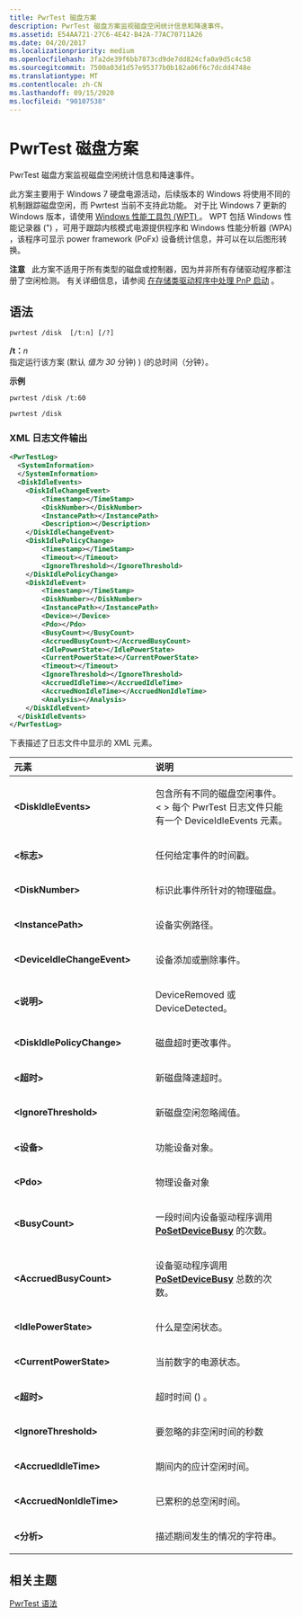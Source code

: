 ```yaml
---
title: PwrTest 磁盘方案
description: PwrTest 磁盘方案监视磁盘空闲统计信息和降速事件。
ms.assetid: E54AA721-27C6-4E42-B42A-77AC70711A26
ms.date: 04/20/2017
ms.localizationpriority: medium
ms.openlocfilehash: 3fa2de39f6bb7873cd9de7dd824cfa0a9d5c4c58
ms.sourcegitcommit: 7500a03d1d57e95377b0b182a06f6c7dcdd4748e
ms.translationtype: MT
ms.contentlocale: zh-CN
ms.lasthandoff: 09/15/2020
ms.locfileid: "90107538"
---
```

# <a name="pwrtest-disk-scenario"></a>PwrTest 磁盘方案


PwrTest 磁盘方案监视磁盘空闲统计信息和降速事件。

此方案主要用于 Windows 7 硬盘电源活动，后续版本的 Windows 将使用不同的机制跟踪磁盘空闲，而 Pwrtest 当前不支持此功能。 对于比 Windows 7 更新的 Windows 版本，请使用 [Windows 性能工具包 (WPT) ](/windows-hardware/test/wpt/windows-performance-toolkit-technical-reference)。 WPT 包括 Windows 性能记录器 (") ，可用于跟踪内核模式电源提供程序和 Windows 性能分析器 (WPA) ，该程序可显示 power framework (PoFx) 设备统计信息，并可以在以后图形转换。

**注意**   此方案不适用于所有类型的磁盘或控制器，因为并非所有存储驱动程序都注册了空闲检测。 有关详细信息，请参阅 [在存储类驱动程序中处理 PnP 启动](../storage/handling-pnp-start-in-a-storage-class-driver.md) 。

 

## <a name="span-idsyntaxspanspan-idsyntaxspanspan-idsyntaxspansyntax"></a><span id="Syntax"></span><span id="syntax"></span><span id="SYNTAX"></span>语法


```
pwrtest /disk  [/t:n] [/?] 
```

<span id="_t_n"></span><span id="_T_N"></span>**/t：**<em>n</em>  
指定运行该方案 (默认 *值为 30* 分钟) )  (的总时间（分钟）。

**示例**

```
pwrtest /disk /t:60
```

```
pwrtest /disk
```

### <a name="span-idxml_log_file_outputspanspan-idxml_log_file_outputspanspan-idxml_log_file_outputspanxml-log-file-output"></a><span id="XML_log_file_output"></span><span id="xml_log_file_output"></span><span id="XML_LOG_FILE_OUTPUT"></span>XML 日志文件输出

```XML
<PwrTestLog>
  <SystemInformation>
  </SystemInformation>
  <DiskIdleEvents> 
    <DiskIdleChangeEvent>
        <Timestamp></TimeStamp>
        <DiskNumber></DiskNumber>
        <InstancePath></InstancePath>
        <Description></Description>
    </DiskIdleChangeEvent>
    <DiskIdlePolicyChange>
        <Timestamp></TimeStamp>
        <Timeout></Timeout>
        <IgnoreThreshold></IgnoreThreshold>
    </DiskIdlePolicyChange>
    <DiskIdleEvent>
        <Timestamp></TimeStamp>
        <DiskNumber></DiskNumber>
        <InstancePath></InstancePath>
        <Device></Device>
        <Pdo></Pdo>
        <BusyCount></BusyCount>
        <AccruedBusyCount></AccruedBusyCount>
        <IdlePowerState></IdlePowerState>
        <CurrentPowerState></CurrentPowerState>
        <Timeout></Timeout>
        <IgnoreThreshold></IgnoreThreshold>
        <AccruedIdleTime></AccruedIdleTime>
        <AccruedNonIdleTime></AccruedNonIdleTime>
        <Analysis></Analysis>
    </DiskIdleEvent>
  </DiskIdleEvents>
</PwrTestLog> 
```

下表描述了日志文件中显示的 XML 元素。

<table>
<colgroup>
<col width="50%" />
<col width="50%" />
</colgroup>
<thead>
<tr class="header">
<th align="left">元素</th>
<th align="left">说明</th>
</tr>
</thead>
<tbody>
<tr class="odd">
<td align="left"><strong>&lt;DiskIdleEvents&gt;</strong></td>
<td align="left"><p>包含所有不同的磁盘空闲事件。 &lt; &gt; 每个 PwrTest 日志文件只能有一个 DeviceIdleEvents 元素。</p></td>
</tr>
<tr class="even">
<td align="left"><strong>&lt;标志&gt;</strong></td>
<td align="left"><p>任何给定事件的时间戳。</p></td>
</tr>
<tr class="odd">
<td align="left"><strong>&lt;DiskNumber&gt;</strong></td>
<td align="left"><p>标识此事件所针对的物理磁盘。</p></td>
</tr>
<tr class="even">
<td align="left"><strong>&lt;InstancePath&gt;</strong></td>
<td align="left"><p>设备实例路径。</p></td>
</tr>
<tr class="odd">
<td align="left"><strong>&lt;DeviceIdleChangeEvent&gt;</strong></td>
<td align="left"><p>设备添加或删除事件。</p></td>
</tr>
<tr class="even">
<td align="left"><strong>&lt;说明&gt;</strong></td>
<td align="left"><p>DeviceRemoved 或 DeviceDetected。</p></td>
</tr>
<tr class="odd">
<td align="left"><strong>&lt;DiskIdlePolicyChange&gt;</strong></td>
<td align="left"><p>磁盘超时更改事件。</p></td>
</tr>
<tr class="even">
<td align="left"><strong>&lt;超时&gt;</strong></td>
<td align="left"><p>新磁盘降速超时。</p></td>
</tr>
<tr class="odd">
<td align="left"><strong>&lt;IgnoreThreshold&gt;</strong></td>
<td align="left"><p>新磁盘空闲忽略阈值。</p></td>
</tr>
<tr class="even">
<td align="left"><strong>&lt;设备&gt;</strong></td>
<td align="left"><p>功能设备对象。</p></td>
</tr>
<tr class="odd">
<td align="left"><strong>&lt;Pdo&gt;</strong></td>
<td align="left"><p>物理设备对象</p></td>
</tr>
<tr class="even">
<td align="left"><strong>&lt;BusyCount&gt;</strong></td>
<td align="left"><p>一段时间内设备驱动程序调用 <a href="/windows-hardware/drivers/kernel/mm-bad-pointer" data-raw-source="[&lt;strong&gt;PoSetDeviceBusy&lt;/strong&gt;](../kernel/mm-bad-pointer.md)"><strong>PoSetDeviceBusy</strong></a> 的次数。</p></td>
</tr>
<tr class="odd">
<td align="left"><strong>&lt;AccruedBusyCount&gt;</strong></td>
<td align="left"><p>设备驱动程序调用 <a href="/windows-hardware/drivers/kernel/mm-bad-pointer" data-raw-source="[&lt;strong&gt;PoSetDeviceBusy&lt;/strong&gt;](../kernel/mm-bad-pointer.md)"><strong>PoSetDeviceBusy</strong></a> 总数的次数。</p></td>
</tr>
<tr class="even">
<td align="left"><strong>&lt;IdlePowerState&gt;</strong></td>
<td align="left"><p>什么是空闲状态。</p></td>
</tr>
<tr class="odd">
<td align="left"><strong>&lt;CurrentPowerState&gt;</strong></td>
<td align="left"><p>当前数字的电源状态。</p></td>
</tr>
<tr class="even">
<td align="left"><strong>&lt;超时&gt;</strong></td>
<td align="left"><p>超时时间 () 。</p></td>
</tr>
<tr class="odd">
<td align="left"><strong>&lt;IgnoreThreshold&gt;</strong></td>
<td align="left"><p>要忽略的非空闲时间的秒数</p></td>
</tr>
<tr class="even">
<td align="left"><strong>&lt;AccruedIdleTime&gt;</strong></td>
<td align="left"><p>期间内的应计空闲时间。</p></td>
</tr>
<tr class="odd">
<td align="left"><strong>&lt;AccruedNonIdleTime&gt;</strong></td>
<td align="left"><p>已累积的总空闲时间。</p></td>
</tr>
<tr class="even">
<td align="left"><strong>&lt;分析&gt;</strong></td>
<td align="left"><p>描述期间发生的情况的字符串。</p></td>
</tr>
</tbody>
</table>

 

## <a name="span-idrelated_topicsspanrelated-topics"></a><span id="related_topics"></span>相关主题


[PwrTest 语法](pwrtest-syntax.md)

